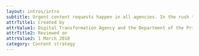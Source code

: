 ```yaml
---
layout: intros/intro
subtitle: Urgent content requests happen in all agencies. In the rush to publish, the quality of content is often overlooked.
attrTitle1: Created by
attrValue1: Digital Transformation Agency and the Department of the Prime Minister and Cabinet
attrTitle2: Reviewed on
attrValue2: 1 March 2018
category: Content strategy
---
```


